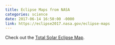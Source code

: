 ```yaml
---
title: Eclipse Maps from NASA
categories: science
date: 2017-06-14 16:50:00 -0000
link: https://eclipse2017.nasa.gov/eclipse-maps
---
```

Check out the [Total Solar Eclipse Map](https://eclipse2017.nasa.gov/sites/default/files/styles/3homepage_blocks_style/adaptive-image/public/nasa_eclipse_map.jpg?itok=GRHUU4ZR).